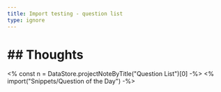 ```yaml
---
title: Import testing - question list
type: ignore 
---
```

# ## Thoughts
<% const n = DataStore.projectNoteByTitle("Question List")[0] -%>
<% import("Snippets/Question of the Day") -%>